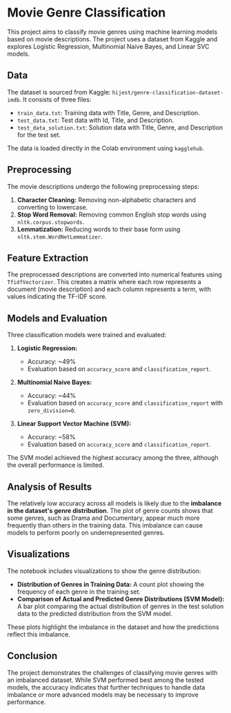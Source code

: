 # Movie Genre Classification

This project aims to classify movie genres using machine learning models based on movie descriptions. The project uses a dataset from Kaggle and explores Logistic Regression, Multinomial Naive Bayes, and Linear SVC models.

## Data

The dataset is sourced from Kaggle: `hijest/genre-classification-dataset-imdb`.
It consists of three files:
- `train_data.txt`: Training data with Title, Genre, and Description.
- `test_data.txt`: Test data with Id, Title, and Description.
- `test_data_solution.txt`: Solution data with Title, Genre, and Description for the test set.

The data is loaded directly in the Colab environment using `kagglehub`.

## Preprocessing

The movie descriptions undergo the following preprocessing steps:
1.  **Character Cleaning:** Removing non-alphabetic characters and converting to lowercase.
2.  **Stop Word Removal:** Removing common English stop words using `nltk.corpus.stopwords`.
3.  **Lemmatization:** Reducing words to their base form using `nltk.stem.WordNetLemmatizer`.

## Feature Extraction

The preprocessed descriptions are converted into numerical features using `TfidfVectorizer`. This creates a matrix where each row represents a document (movie description) and each column represents a term, with values indicating the TF-IDF score.

## Models and Evaluation

Three classification models were trained and evaluated:

1.  **Logistic Regression:**
    - Accuracy: ~49%
    - Evaluation based on `accuracy_score` and `classification_report`.

2.  **Multinomial Naive Bayes:**
    - Accuracy: ~44%
    - Evaluation based on `accuracy_score` and `classification_report` with `zero_division=0`.

3.  **Linear Support Vector Machine (SVM):**
    - Accuracy: ~58%
    - Evaluation based on `accuracy_score` and `classification_report`.

The SVM model achieved the highest accuracy among the three, although the overall performance is limited.

## Analysis of Results

The relatively low accuracy across all models is likely due to the **imbalance in the dataset's genre distribution**. The plot of genre counts shows that some genres, such as Drama and Documentary, appear much more frequently than others in the training data. This imbalance can cause models to perform poorly on underrepresented genres.

## Visualizations

The notebook includes visualizations to show the genre distribution:

- **Distribution of Genres in Training Data:** A count plot showing the frequency of each genre in the training set.
- **Comparison of Actual and Predicted Genre Distributions (SVM Model):** A bar plot comparing the actual distribution of genres in the test solution data to the predicted distribution from the SVM model.

These plots highlight the imbalance in the dataset and how the predictions reflect this imbalance.

## Conclusion

The project demonstrates the challenges of classifying movie genres with an imbalanced dataset. While SVM performed best among the tested models, the accuracy indicates that further techniques to handle data imbalance or more advanced models may be necessary to improve performance.
